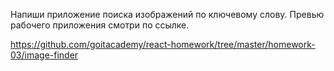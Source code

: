 Напиши приложение поиска изображений по ключевому слову. Превью рабочего приложения смотри по ссылке.

https://github.com/goitacademy/react-homework/tree/master/homework-03/image-finder
